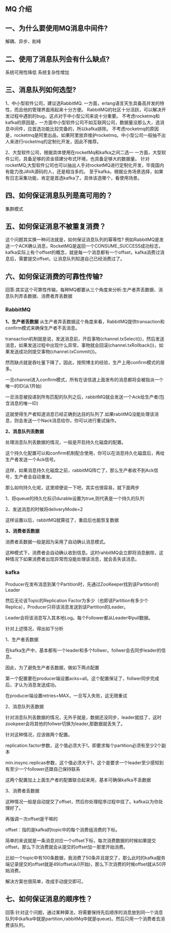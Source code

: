 MQ 介绍
---

## 一、为什么要使用MQ消息中间件?
解耦、异步、削峰

## 二、使用了消息队列会有什么缺点?
系统可用性降低
系统复杂性增加

## 三、消息队列如何选型?
1、中小型软件公司，建议选RabbitMQ.
一方面，erlang语言天生具备高并发的特性，而且他的管理界面用起来十分方便。
RabbitMQ的社区十分活跃，可以解决开发过程中遇到的bug，这点对于中小型公司来说十分重要。
不考虑rocketmq和kafka的原因是，一方面中小型软件公司不如互联网公司，数据量没那么大，选消息中间件，应首选功能比较完备的，所以kafka排除。
不考虑rocketmq的原因是，rocketmq是阿里出品，如果阿里放弃维护rocketmq，中小型公司一般抽不出人来进行rocketmq的定制化开发，因此不推荐。

2、大型软件公司，根据具体使用在rocketMq和kafka之间二选一
一方面，大型软件公司，具备足够的资金搭建分布式环境，也具备足够大的数据量。
针对rocketMQ,大型软件公司也可以抽出人手对rocketMQ进行定制化开发，毕竟国内有能力改JAVA源码的人，还是相当多的。
至于kafka，根据业务场景选择，如果有日志采集功能，肯定是首选kafka了。具体该选哪个，看使用场景。

## 四、如何保证消息队列是高可用的？
集群模式

## 五、如何保证消息不被重复消费？
这个问题其实换一种问法就是，如何保证消息队列的幂等性?
例如RabbitMQ是发送一个ACK确认消息，RocketMQ是返回一个CONSUME_SUCCESS成功标志，kafka实际上有个offset的概念，就是每一个消息都有一个offset，kafka消费过消息后，需要提交offset，让消息队列知道自己已经消费过了。

## 六、如何保证消费的可靠性传输?
回答:其实这个可靠性传输，每种MQ都要从三个角度来分析:生产者弄丢数据、消息队列弄丢数据、消费者弄丢数据

### RabbitMQ

**1、生产者丢数据**
从生产者弄丢数据这个角度来看，RabbitMQ提供transaction和confirm模式来确保生产者不丢消息。

transaction机制就是说，发送消息前，开启事物(channel.txSelect())，然后发送消息，如果发送过程中出现什么异常，事物就会回滚(channel.txRollback())，如果发送成功则提交事物(channel.txCommit())。

然而缺点就是吞吐量下降了。因此，按照博主的经验，生产上用confirm模式的居多。

一旦channel进入confirm模式，所有在该信道上面发布的消息都将会被指派一个唯一的ID(从1开始)

一旦消息被投递到所有匹配的队列之后，rabbitMQ就会发送一个Ack给生产者(包含消息的唯一ID)

这就使得生产者知道消息已经正确到达目的队列了.如果rabiitMQ没能处理该消息，则会发送一个Nack消息给你，你可以进行重试操作。

**2、消息队列丢数据**

处理消息队列丢数据的情况，一般是开启持久化磁盘的配置。

这个持久化配置可以和confirm机制配合使用，你可以在消息持久化磁盘后，再给生产者发送一个Ack信号。

这样，如果消息持久化磁盘之前，rabbitMQ阵亡了，那么生产者收不到Ack信号，生产者会自动重发。

那么如何持久化呢，这里顺便说一下吧，其实也很容易，就下面两步

1、将queue的持久化标识durable设置为true,则代表是一个持久的队列

2、发送消息的时候将deliveryMode=2

这样设置以后，rabbitMQ就算挂了，重启后也能恢复数据

**3、消费者丢数据**

消费者丢数据一般是因为采用了自动确认消息模式。

这种模式下，消费者会自动确认收到信息。这时rahbitMQ会立即将消息删除，这种情况下如果消费者出现异常而没能处理该消息，就会丢失该消息。

### kafka

Producer在发布消息到某个Partition时，先通过ZooKeeper找到该Partition的Leader

然后无论该Topic的Replication Factor为多少（也即该Partition有多少个Replica），Producer只将该消息发送到该Partition的Leader。

Leader会将该消息写入其本地Log。每个Follower都从Leader中pull数据。

针对上述情况，得出如下分析

1、生产者丢数据

在kafka生产中，基本都有一个leader和多个follwer。follwer会去同步leader的信息。

因此，为了避免生产者丢数据，做如下两点配置

第一个配置要在producer端设置acks=all。这个配置保证了，follwer同步完成后，才认为消息发送成功。

在producer端设置retries=MAX，一旦写入失败，这无限重试

2、消息队列丢数据

针对消息队列丢数据的情况，无外乎就是，数据还没同步，leader就挂了，这时zookpeer会将其他的follwer切换为leader,那数据就丢失了。

针对这种情况，应该做两个配置。

replication.factor参数，这个值必须大于1，即要求每个partition必须有至少2个副本

min.insync.replicas参数，这个值必须大于1，这个是要求一个leader至少感知到有至少一个follower还跟自己保持联系

这两个配置加上上面生产者的配置联合起来用，基本可确保kafka不丢数据

3、消费者丢数据

这种情况一般是自动提交了offset，然后你处理程序过程中挂了。kafka以为你处理好了。

再强调一次offset是干嘛的

offset：指的是kafka的topic中的每个消费组消费的下标。

简单的来说就是一条消息对应一个offset下标，每次消费数据的时候如果提交offset，那么下次消费就会从提交的offset加一那里开始消费。

比如一个topic中有100条数据，我消费了50条并且提交了，那么此时的kafka服务端记录提交的offset就是49(offset从0开始)，那么下次消费的时候offset就从50开始消费。

解决方案也很简单，改成手动提交即可。

## 七、如何保证消息的顺序性？
回答:针对这个问题，通过某种算法，将需要保持先后顺序的消息放到同一个消息队列中(kafka中就是partition,rabbitMq中就是queue)。然后只用一个消费者去消费该队列。
